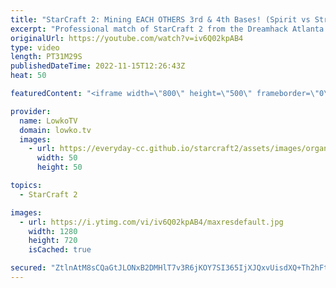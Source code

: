 ```yaml
---
title: "StarCraft 2: Mining EACH OTHERS 3rd & 4th Bases! (Spirit vs Strange)"
excerpt: "Professional match of StarCraft 2 from the Dreamhack Atlanta European Regionals. This game between Spirit (Terran) and Strange (Protoss) starts off very slowly, but ends with a ridiculous base race.  Support my work on Patreon: https://www.patreon.com/lowkotv Become a YouTube member: https://lowko.tv/join"
originalUrl: https://youtube.com/watch?v=iv6Q02kpAB4
type: video
length: PT31M29S
publishedDateTime: 2022-11-15T12:26:43Z
heat: 50

featuredContent: "<iframe width=\"800\" height=\"500\" frameborder=\"0\" src=\"https://www.youtube.com/embed/iv6Q02kpAB4\" allow=\"accelerometer; autoplay; encrypted-media; gyroscope; picture-in-picture\" allowfullscreen></iframe>"

provider:
  name: LowkoTV
  domain: lowko.tv
  images:
    - url: https://everyday-cc.github.io/starcraft2/assets/images/organizations/lowko.tv-50x50.jpg
      width: 50
      height: 50

topics:
  - StarCraft 2

images:
  - url: https://i.ytimg.com/vi/iv6Q02kpAB4/maxresdefault.jpg
    width: 1280
    height: 720
    isCached: true

secured: "ZtlnAtM8sCQaGtJLONxB2DMHlT7v3R6jKOY7SI365IjXJQxvUisdXQ+Th2hFtZt++kObhJpqSyLkEkdRczW+fLrhImK1mbyv9EC2gWRmbgzmWOAhmjfVCCJZdz+nJouZGmwJfX8efNP3j3IR2ccd1AaPR1ByMfF3s+e3smJgZwcfkoT4GRRublk50StU36qRm34CDNalTLX0L798IGTX+jPoDPVkPsB71yBpIgn4yzJGCOB/JZx2W/MeztsOv4vKWb0oOaQhKXYyzKL7NXnAp9aIZeMkxzL+qzXCmbilsWmLk4BfZeZ/cnc56ye6KtB+eX1nb2acQ/jJQAgiNwOS99m7br+FolW9lrmW2rZ4NFDFGtmgvhjN2xnLeLVfzOH4c31oPhNITkqnb7LRM1jCeFDbMFoc7sUSDtNyOgcJXEY=;69dqmNLai2CoVO35cbBvfg=="
---
```


